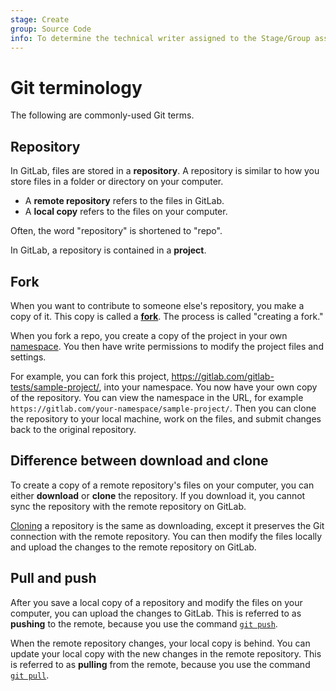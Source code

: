 ```yaml
---
stage: Create
group: Source Code
info: To determine the technical writer assigned to the Stage/Group associated with this page, see https://about.gitlab.com/handbook/engineering/ux/technical-writing/#assignments
---
```


# Git terminology

The following are commonly-used Git terms.

## Repository

In GitLab, files are stored in a **repository**. A repository is similar to how you
store files in a folder or directory on your computer.

- A **remote repository** refers to the files in GitLab.
- A **local copy** refers to the files on your computer.

<!-- vale gitlab.Spelling = NO -->
<!-- vale gitlab.SubstitutionWarning = NO -->
Often, the word "repository" is shortened to "repo".
<!-- vale gitlab.Spelling = YES -->
<!-- vale gitlab.SubstitutionWarning = YES -->

In GitLab, a repository is contained in a **project**.

## Fork

When you want to contribute to someone else's repository, you make a copy of it.
This copy is called a [**fork**](../../user/project/repository/forking_workflow.md#creating-a-fork).
The process is called "creating a fork."

When you fork a repo, you create a copy of the project in your own
[namespace](../../user/group/#namespaces). You then have write permissions to modify the project files
and settings.

For example, you can fork this project, <https://gitlab.com/gitlab-tests/sample-project/>, into your namespace.
You now have your own copy of the repository. You can view the namespace in the URL, for example
`https://gitlab.com/your-namespace/sample-project/`.
Then you can clone the repository to your local machine, work on the files, and submit changes back to the
original repository.

## Difference between download and clone

To create a copy of a remote repository's files on your computer, you can either
**download** or **clone** the repository. If you download it, you cannot sync the repository with the
remote repository on GitLab.

[Cloning](../../gitlab-basics/start-using-git.md#clone-a-repository) a repository is the same as downloading, except it preserves the Git connection
with the remote repository. You can then modify the files locally and
upload the changes to the remote repository on GitLab.

## Pull and push

After you save a local copy of a repository and modify the files on your computer, you can upload the
changes to GitLab. This is referred to as **pushing** to the remote, because you use the command
[`git push`](../../gitlab-basics/start-using-git.md#send-changes-to-gitlabcom).

When the remote repository changes, your local copy is behind. You can update your local copy with the new
changes in the remote repository.
This is referred to as **pulling** from the remote, because you use the command
[`git pull`](../../gitlab-basics/start-using-git.md#download-the-latest-changes-in-the-project).
